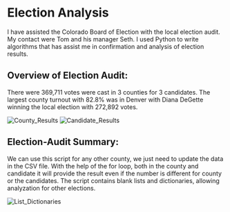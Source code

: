 # Election Analysis

I have assisted the Colorado Board of Election with the local election audit. My contact were Tom and his manager Seth. I used Python to write algorithms that has assist me in confirmation and analysis of election results. 

## Overview of Election Audit:

There were 369,711 votes were cast in 3 counties for 3 candidates. The largest county turnout with 82.8% was in Denver with Diana DeGette winning the local election with 272,892 votes.

 ![County_Results](County_Results.png) ![Candidate_Results](Candidate_Results.png)


## Election-Audit Summary: 

We can use this script for any other county, we just need to update the data in the CSV file.
With the help of the for loop, both in the county and candidate it will provide the result even if the number is different for county or the candidates. 
The script contains blank lists and dictionaries, allowing analyzation for other elections.

![List_Dictionaries](List_Dictionaries.png)